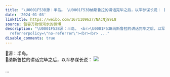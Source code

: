 ```yaml
---
title: "\U0001F53B源：半岛。 \U0001F53B纳斯鲁拉的讲话完毕之后，以军参谋长说： [图片]"
date: '2024-01-03'
linkTitle: https://weibo.com/1671109627/NAcNj89L8
source: 包容万物恒河水的微博
description: "\U0001F53B源：半岛。 <br>\U0001F53B纳斯鲁拉的讲话完毕之后，以军参谋长说： <img style=\"\" src=\"https://tvax3.sinaimg.cn/large/639b1bfbly1hlh0l8jofaj20ff055t9k.jpg\"
  referrerpolicy=\"no-referrer\"><br><br> ..."
disable_comments: true
---
```

🔻源：半岛。 <br>🔻纳斯鲁拉的讲话完毕之后，以军参谋长说： <img style="" src="https://tvax3.sinaimg.cn/large/639b1bfbly1hlh0l8jofaj20ff055t9k.jpg" referrerpolicy="no-referrer"><br><br> ...